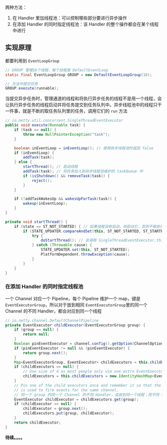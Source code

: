两种方法：

1. 在 Handler 里加线程池：可以控制哪些部分要进行异步操作
2. 在添加 Handler 的同时指定线程池：该 Handler 的整个操作都会在某个线程中进行

## 实现原理

都要利用到 `EventLoopGroup`

```java
// GROUP 管理16个线程，每个线程是 DefaultEventLoop
static final EventLoopGroup GROUP = new DefaultEventLoopGroup(16);

// 方法中提交任务
GROUP.execute(runnable);
```

当提交异步任务时，管理通道的线程和将执行异步任务的线程不是用一个线程，会让执行异步任务的线程启动并将任务提交到任务队列中。异步线程池中的线程只干一件事，就是不断的取任务队列里的任务，调用它们的 `run` 方法

```java
// io.netty.util.concurrent.SingleThreadEventExecutor
public void execute(Runnable task) {
    if (task == null) {
        throw new NullPointerException("task");
    }

    boolean inEventLoop = inEventLoop(); // 使用异步线程池时返回 false
    if (inEventLoop) {
        addTask(task);
    } else {
        startThread(); // 启动线程
        addTask(task); // 将任务加入到异步线程池维护的 taskQueue 中
        if (isShutdown() && removeTask(task)) {
            reject();
        }
    }

    if (!addTaskWakesUp && wakesUpForTask(task)) {
        wakeup(inEventLoop);
    }
}

private void startThread() {
    if (state == ST_NOT_STARTED) { // 如果线程没有启动，则启动它，否则不做处理
        if (STATE_UPDATER.compareAndSet(this, ST_NOT_STARTED, ST_STARTED)) {
            try {
                doStartThread(); // 会调用 SingleThreadEventExecutor.this.run(); 这是一个模板方法，由子类提供实现。这里是 io.netty.util.concurrent.DefaultEventExecutor 实现 run() 方法，它会不断的取任务队列里的任务，并调用对应任务的 run() 方法
            } catch (Throwable cause) {
                STATE_UPDATER.set(this, ST_NOT_STARTED);
                PlatformDependent.throwException(cause);
            }
        }
    }
}
```

### 在添加 Handler 的同时指定线程池

一个 Channel 对应一个 Pipeline，每个 Pipeline 维护一个 map，键是 `EventExecutorGroup`，所以对于放到相同 `EventExecutorGroup`里的同一个 Channel 的不同 Handler，都会对应到同一个线程

```java
// io.netty.channel.DefaultChannelPipeline
private EventExecutor childExecutor(EventExecutorGroup group) {
    if (group == null) {
        return null;
    }
    Boolean pinEventExecutor = channel.config().getOption(ChannelOption.SINGLE_EVENTEXECUTOR_PER_GROUP);
    if (pinEventExecutor != null && !pinEventExecutor) {
        return group.next();
    }
    Map<EventExecutorGroup, EventExecutor> childExecutors = this.childExecutors;
    if (childExecutors == null) {
        // Use size of 4 as most people only use one extra EventExecutor.
        childExecutors = this.childExecutors = new IdentityHashMap<EventExecutorGroup, EventExecutor>(4);
    }
    // Pin one of the child executors once and remember it so that the same child executor
    // is used to fire events for the same channel.
    // 同一个 group 的同一个 Channel 的不同 Handler，会放到同一个线程；而不同 Channel 的 Handler，因为调用了 group.next()，会找下一个线程
    EventExecutor childExecutor = childExecutors.get(group);
    if (childExecutor == null) {
        childExecutor = group.next();
        childExecutors.put(group, childExecutor);
    }
    return childExecutor;
}
```



**待续。。。。**

